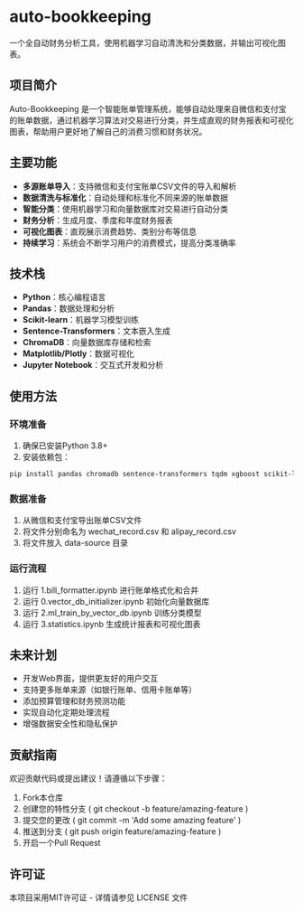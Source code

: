 # auto-bookkeeping

一个全自动财务分析工具，使用机器学习自动清洗和分类数据，并输出可视化图表。

## 项目简介

Auto-Bookkeeping 是一个智能账单管理系统，能够自动处理来自微信和支付宝的账单数据，通过机器学习算法对交易进行分类，并生成直观的财务报表和可视化图表，帮助用户更好地了解自己的消费习惯和财务状况。

## 主要功能

- **多源账单导入**：支持微信和支付宝账单CSV文件的导入和解析
- **数据清洗与标准化**：自动处理和标准化不同来源的账单数据
- **智能分类**：使用机器学习和向量数据库对交易进行自动分类
- **财务分析**：生成月度、季度和年度财务报表
- **可视化图表**：直观展示消费趋势、类别分布等信息
- **持续学习**：系统会不断学习用户的消费模式，提高分类准确率

## 技术栈

- **Python**：核心编程语言
- **Pandas**：数据处理和分析
- **Scikit-learn**：机器学习模型训练
- **Sentence-Transformers**：文本嵌入生成
- **ChromaDB**：向量数据库存储和检索
- **Matplotlib/Plotly**：数据可视化
- **Jupyter Notebook**：交互式开发和分析

## 使用方法

### 环境准备

1. 确保已安装Python 3.8+
2. 安装依赖包：

```bash
pip install pandas chromadb sentence-transformers tqdm xgboost scikit-learn numpy
```

### 数据准备

1. 从微信和支付宝导出账单CSV文件
2. 将文件分别命名为 wechat_record.csv 和 alipay_record.csv
3. 将文件放入 data-source 目录

### 运行流程

1. 运行 1.bill_formatter.ipynb 进行账单格式化和合并
2. 运行 0.vector_db_initializer.ipynb 初始化向量数据库
3. 运行 2.ml_train_by_vector_db.ipynb 训练分类模型
4. 运行 3.statistics.ipynb 生成统计报表和可视化图表

## 未来计划

- 开发Web界面，提供更友好的用户交互
- 支持更多账单来源（如银行账单、信用卡账单等）
- 添加预算管理和财务预测功能
- 实现自动化定期处理流程
- 增强数据安全性和隐私保护

## 贡献指南

欢迎贡献代码或提出建议！请遵循以下步骤：

1. Fork本仓库
2. 创建您的特性分支 ( git checkout -b feature/amazing-feature )
3. 提交您的更改 ( git commit -m 'Add some amazing feature' )
4. 推送到分支 ( git push origin feature/amazing-feature )
5. 开启一个Pull Request

## 许可证

本项目采用MIT许可证 - 详情请参见 LICENSE 文件
